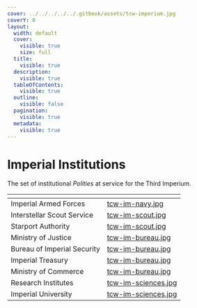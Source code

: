 ```yaml
---
cover: ../../../../../.gitbook/assets/tcw-imperium.jpg
coverY: 0
layout:
  width: default
  cover:
    visible: true
    size: full
  title:
    visible: true
  description:
    visible: true
  tableOfContents:
    visible: true
  outline:
    visible: false
  pagination:
    visible: true
  metadata:
    visible: true
---
```


# Imperial Institutions

The set of institutional _Polities_ at service for the Third Imperium.

<table data-view="cards"><thead><tr><th></th><th data-hidden data-card-cover data-type="files"></th></tr></thead><tbody><tr><td>Imperial Armed Forces</td><td><a href="../../../../../.gitbook/assets/tcw-im-navy.jpg">tcw-im-navy.jpg</a></td></tr><tr><td>Interstellar Scout Service</td><td><a href="../../../../../.gitbook/assets/tcw-im-scout.jpg">tcw-im-scout.jpg</a></td></tr><tr><td>Starport Authority</td><td><a href="../../../../../.gitbook/assets/tcw-im-scout.jpg">tcw-im-scout.jpg</a></td></tr><tr><td>Ministry of Justice</td><td><a href="../../../../../.gitbook/assets/tcw-im-bureau.jpg">tcw-im-bureau.jpg</a></td></tr><tr><td>Bureau of Imperial Security</td><td><a href="../../../../../.gitbook/assets/tcw-im-bureau.jpg">tcw-im-bureau.jpg</a></td></tr><tr><td>Imperial Treasury</td><td><a href="../../../../../.gitbook/assets/tcw-im-bureau.jpg">tcw-im-bureau.jpg</a></td></tr><tr><td>Ministry of Commerce</td><td><a href="../../../../../.gitbook/assets/tcw-im-bureau.jpg">tcw-im-bureau.jpg</a></td></tr><tr><td>Research Institutes</td><td><a href="../../../../../.gitbook/assets/tcw-im-sciences.jpg">tcw-im-sciences.jpg</a></td></tr><tr><td>Imperial University</td><td><a href="../../../../../.gitbook/assets/tcw-im-sciences.jpg">tcw-im-sciences.jpg</a></td></tr></tbody></table>
